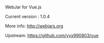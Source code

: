 WebJar for Vue.js

Current version : 1.0.4

More info: http://webjars.org

Upstream: https://github.com/yyx990803/vue
